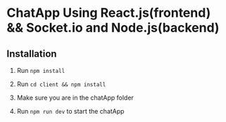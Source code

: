 # ChatApp Using React.js(frontend) && Socket.io and Node.js(backend)

## Installation

1. Run `npm install` 

2. Run `cd client && npm install` 

3. Make sure you are in the chatApp folder 

4. Run `npm run dev` to start the chatApp
